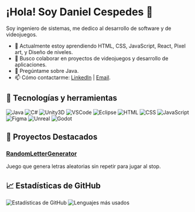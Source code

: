 # ¡Hola! Soy Daniel Cespedes 👋

Soy ingeniero de sistemas, me dedico al desarrollo de software y de videojuegos.

- 🌱 Actualmente estoy aprendiendo HTML, CSS, JavaScript, React, Pixel art, y Diseño de niveles.
- 👯 Busco colaborar en proyectos de videojuegos y desarrollo de aplicaciones.
- 💬 Pregúntame sobre Java.
- 📫 Cómo contactarme: [LinkedIn](https://www.linkedin.com/in/daniel-cespedes-d%C3%ADaz-3092b2b7/) | [Email](mailto:daniel96ecd@hotmail.com).

## 🔧 Tecnologías y herramientas

![Java](https://img.shields.io/badge/-Java-black?style=flat-square&logo=java)
![C#](https://img.shields.io/badge/-C%23-black?style=flat-square&logo=csharp)
![Unity3D](https://img.shields.io/badge/-Unity3D-black?style=flat-square&logo=unity)
![VSCode](https://img.shields.io/badge/-VSCode-black?style=flat-square&logo=visual-studio-code)
![Eclipse](https://img.shields.io/badge/-Eclipse-black?style=flat-square&logo=eclipse)
![HTML](https://img.shields.io/badge/-HTML-black?style=flat-square&logo=html5)
![CSS](https://img.shields.io/badge/-CSS-black?style=flat-square&logo=css3)
![JavaScript](https://img.shields.io/badge/-JavaScript-black?style=flat-square&logo=javascript)
![Figma](https://img.shields.io/badge/-Figma-black?style=flat-square&logo=figma)
![Unreal](https://img.shields.io/badge/-Unreal-black?style=flat-square&logo=unreal-engine)
![Godot](https://img.shields.io/badge/-Godot-black?style=flat-square&logo=godot)

## 🚀 Proyectos Destacados

### [RandomLetterGenerator](https://github.com/Daence96/LetterGenerator)
Juego que genera letras aleatorias sin repetir para jugar al stop.

## 📈 Estadísticas de GitHub

![Estadísticas de GitHub](https://github-readme-stats.vercel.app/api?username=Daence96&show_icons=true&hide_border=true)
![Lenguajes más usados](https://github-readme-stats.vercel.app/api/top-langs/?username=Daence96&layout=compact&hide_border=true)
